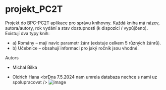 # projekt_PC2T
Projekt do BPC-PC2T 
aplikace pro správu knihovny. Každá kniha má název, autora/autory, rok vydání
a stav dostupnosti (k dispozici / vypůjčeno). Existují dva typy knih:
- a) Romány – mají navíc parametr žánr (existuje celkem 5 různých žánrů).
- b) Učebnice – obsahují informaci pro jaký ročník jsou vhodné.

 Autors
- Michal Bilka
* Oldrich Hana
<brDna 7.5.2024 nam umrela databaza nechce s  nami uz spolupracovat />
![image](https://github.com/fetol/projekt_PC2T/assets/95187435/d23eb9cc-c926-455d-a919-ef5841c33524)

